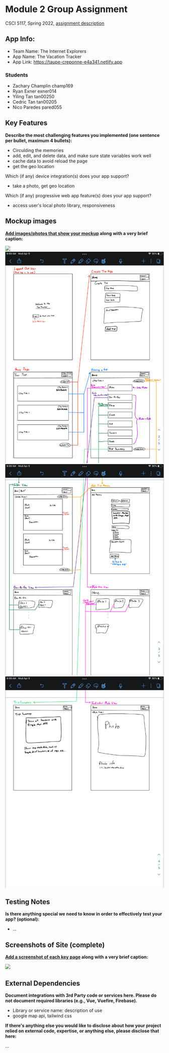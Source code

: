 # Module 2 Group Assignment

CSCI 5117, Spring 2022, [assignment description](https://canvas.umn.edu/courses/355584/pages/project-2)

## App Info:

* Team Name: The Internet Explorers
* App Name: The Vacation Tracker
* App Link: <https://taupe-creponne-e4a341.netlify.app>

### Students

* Zachary Champlin champ169
* Ryan Exner exner014
* Yiling Tan tan00250
* Cedric Tan tan00205
* Nico Paredes pared055


## Key Features

**Describe the most challenging features you implemented
(one sentence per bullet, maximum 4 bullets):**

* Circulding the memories
* add, edit, and delete data, and make sure state variables work well
* cache data to avoid reload the page
* get the geo location


Which (if any) device integration(s) does your app support?

* take a photo, get geo location

Which (if any) progressive web app feature(s) does your app support?

* access user's local photo library, responsiveness



## Mockup images

**[Add images/photos that show your mockup](https://stackoverflow.com/questions/10189356/how-to-add-screenshot-to-readmes-in-github-repository) along with a very brief caption:**

![](https://media.giphy.com/media/26ufnwz3wDUli7GU0/giphy.gif)
![](mockup_images/p2_mockup_1.PNG?raw=true)
![](mockup_images/p2_mockup_2.PNG?raw=true)
![](mockup_images/p2_mockup_3.PNG?raw=true)


## Testing Notes

**Is there anything special we need to know in order to effectively test your app? (optional):**

* ...



## Screenshots of Site (complete)

**[Add a screenshot of each key page](https://stackoverflow.com/questions/10189356/how-to-add-screenshot-to-readmes-in-github-repository)
along with a very brief caption:**

![](https://media.giphy.com/media/o0vwzuFwCGAFO/giphy.gif)



## External Dependencies

**Document integrations with 3rd Party code or services here.
Please do not document required libraries (e.g., Vue, Vuefire, Firebase).**

* Library or service name: description of use
* google map api, tailwind css

**If there's anything else you would like to disclose about how your project
relied on external code, expertise, or anything else, please disclose that
here:**

...

